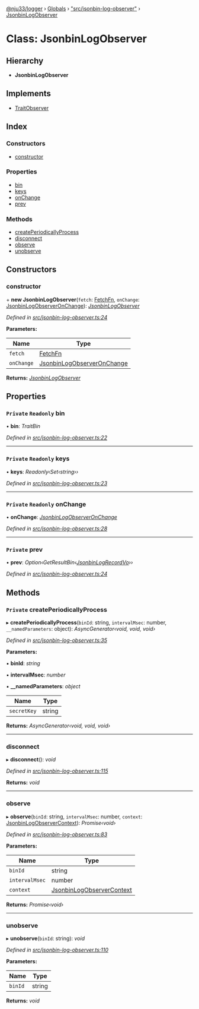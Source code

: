 [@nju33/logger](../README.md) › [Globals](../globals.md) › ["src/jsonbin-log-observer"](../modules/_src_jsonbin_log_observer_.md) › [JsonbinLogObserver](_src_jsonbin_log_observer_.jsonbinlogobserver.md)

# Class: JsonbinLogObserver

## Hierarchy

* **JsonbinLogObserver**

## Implements

* [TraitObserver](../interfaces/_src_observer_.traitobserver.md)

## Index

### Constructors

* [constructor](_src_jsonbin_log_observer_.jsonbinlogobserver.md#constructor)

### Properties

* [bin](_src_jsonbin_log_observer_.jsonbinlogobserver.md#private-readonly-bin)
* [keys](_src_jsonbin_log_observer_.jsonbinlogobserver.md#private-readonly-keys)
* [onChange](_src_jsonbin_log_observer_.jsonbinlogobserver.md#private-readonly-onchange)
* [prev](_src_jsonbin_log_observer_.jsonbinlogobserver.md#private-prev)

### Methods

* [createPeriodicallyProcess](_src_jsonbin_log_observer_.jsonbinlogobserver.md#private-createperiodicallyprocess)
* [disconnect](_src_jsonbin_log_observer_.jsonbinlogobserver.md#disconnect)
* [observe](_src_jsonbin_log_observer_.jsonbinlogobserver.md#observe)
* [unobserve](_src_jsonbin_log_observer_.jsonbinlogobserver.md#unobserve)

## Constructors

###  constructor

\+ **new JsonbinLogObserver**(`fetch`: [FetchFn](../modules/_src_logger_.md#fetchfn), `onChange`: [JsonbinLogObserverOnChange](../modules/_src_jsonbin_log_observer_.md#jsonbinlogobserveronchange)): *[JsonbinLogObserver](_src_jsonbin_log_observer_.jsonbinlogobserver.md)*

*Defined in [src/jsonbin-log-observer.ts:24](https://github.com/nju33/logger/blob/2cda14a/src/jsonbin-log-observer.ts#L24)*

**Parameters:**

Name | Type |
------ | ------ |
`fetch` | [FetchFn](../modules/_src_logger_.md#fetchfn) |
`onChange` | [JsonbinLogObserverOnChange](../modules/_src_jsonbin_log_observer_.md#jsonbinlogobserveronchange) |

**Returns:** *[JsonbinLogObserver](_src_jsonbin_log_observer_.jsonbinlogobserver.md)*

## Properties

### `Private` `Readonly` bin

• **bin**: *TraitBin*

*Defined in [src/jsonbin-log-observer.ts:22](https://github.com/nju33/logger/blob/2cda14a/src/jsonbin-log-observer.ts#L22)*

___

### `Private` `Readonly` keys

• **keys**: *Readonly‹Set‹string››*

*Defined in [src/jsonbin-log-observer.ts:23](https://github.com/nju33/logger/blob/2cda14a/src/jsonbin-log-observer.ts#L23)*

___

### `Private` `Readonly` onChange

• **onChange**: *[JsonbinLogObserverOnChange](../modules/_src_jsonbin_log_observer_.md#jsonbinlogobserveronchange)*

*Defined in [src/jsonbin-log-observer.ts:28](https://github.com/nju33/logger/blob/2cda14a/src/jsonbin-log-observer.ts#L28)*

___

### `Private` prev

• **prev**: *Option‹GetResultBin‹[JsonbinLogRecordVo](../interfaces/_src_jsonbin_logger_.jsonbinlogrecordvo.md)››*

*Defined in [src/jsonbin-log-observer.ts:24](https://github.com/nju33/logger/blob/2cda14a/src/jsonbin-log-observer.ts#L24)*

## Methods

### `Private` createPeriodicallyProcess

▸ **createPeriodicallyProcess**(`binId`: string, `intervalMsec`: number, `__namedParameters`: object): *AsyncGenerator‹void, void, void›*

*Defined in [src/jsonbin-log-observer.ts:35](https://github.com/nju33/logger/blob/2cda14a/src/jsonbin-log-observer.ts#L35)*

**Parameters:**

▪ **binId**: *string*

▪ **intervalMsec**: *number*

▪ **__namedParameters**: *object*

Name | Type |
------ | ------ |
`secretKey` | string |

**Returns:** *AsyncGenerator‹void, void, void›*

___

###  disconnect

▸ **disconnect**(): *void*

*Defined in [src/jsonbin-log-observer.ts:115](https://github.com/nju33/logger/blob/2cda14a/src/jsonbin-log-observer.ts#L115)*

**Returns:** *void*

___

###  observe

▸ **observe**(`binId`: string, `intervalMsec`: number, `context`: [JsonbinLogObserverContext](../interfaces/_src_jsonbin_log_observer_.jsonbinlogobservercontext.md)): *Promise‹void›*

*Defined in [src/jsonbin-log-observer.ts:83](https://github.com/nju33/logger/blob/2cda14a/src/jsonbin-log-observer.ts#L83)*

**Parameters:**

Name | Type |
------ | ------ |
`binId` | string |
`intervalMsec` | number |
`context` | [JsonbinLogObserverContext](../interfaces/_src_jsonbin_log_observer_.jsonbinlogobservercontext.md) |

**Returns:** *Promise‹void›*

___

###  unobserve

▸ **unobserve**(`binId`: string): *void*

*Defined in [src/jsonbin-log-observer.ts:110](https://github.com/nju33/logger/blob/2cda14a/src/jsonbin-log-observer.ts#L110)*

**Parameters:**

Name | Type |
------ | ------ |
`binId` | string |

**Returns:** *void*

